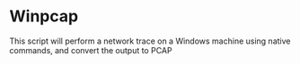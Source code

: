 # Winpcap
This script will perform a network trace on a Windows machine using native commands, and convert the output to PCAP
